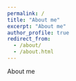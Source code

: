 ```yaml
---
permalink: /
title: "About me"
excerpt: "About me"
author_profile: true
redirect_from:
  - /about/
  - /about.html
---
```


About me
